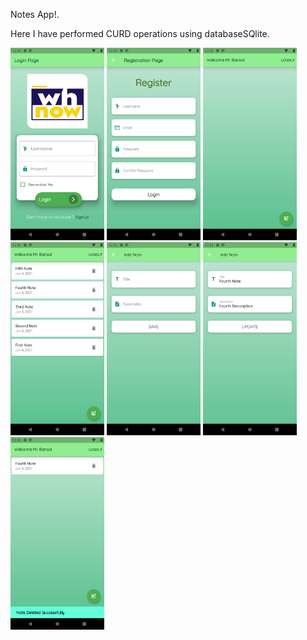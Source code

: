 Notes App!.

Here I have performed CURD operations using databaseSQlite. 

<img src="screenshots/1.png" width="150" >           <img src="screenshots/2.png" width="150" >  <img src="screenshots/3.png" width="150" >  <img src="screenshots/4.png" width="150" >
<img src="screenshots/5.png" width="150" >  <img src="screenshots/6.png" width="150" >  <img src="screenshots/7.png" width="150" >


